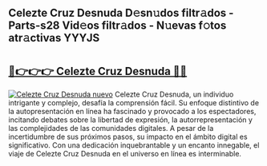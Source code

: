 ## Celezte Cruz Desnuda D𝚎sn𝚞dos filtr𝚊dos - Parts-s28 Vid𝚎os filtr𝚊dos - N𝚞evas f𝚘tos atr𝚊ctivas YYYJS

# <h2><a href="http://mb0ef0.tromn.icu/?c=Celezte+Cruz+Desnuda">🔗👉👉👉 Celezte Cruz Desnuda 🔗🔗</a></h2>

[![Celezte Cruz Desnuda nuevo](https://i.imgur.com/pEAQMta.gif)](http://mb0ef0.tromn.icu/?c=Celezte+Cruz+Desnuda)
Celezte Cruz Desnuda, un individuo intrigante y complejo, desafía la comprensión fácil. Su enfoque distintivo de la autopresentación en línea ha fascinado y provocado a los espectadores, incitando debates sobre la libertad de expresión, la autorrepresentación y las complejidades de las comunidades digitales. A pesar de la incertidumbre de sus próximos pasos, su impacto en el ámbito digital es significativo. Con una dedicación inquebrantable y un encanto innegable, el viaje de Celezte Cruz Desnuda en el universo en línea es interminable.
